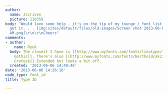```yaml
---
author:
  name: Jscriven
  picture: 118359
body: "Would love some help - it's on the tip of my tounge / font list but just can't
  get it. . . [img:sites/default/files/old-images/Screen shot 2013-06-06 at 6_3912.24.42
  AM.png]\r\n\r\nCheers"
comments:
- author:
    name: Ryuk
  body: The closest I have is [[http://www.myfonts.com/fonts/linotype/trade-gothic|Trade
    Gothic]]. There's also [[http://www.myfonts.com/fonts/berthold/akzidenz-grotesk-be|Akzidenz
    Grotesk]] Extended but looks a bit off.
  created: '2013-06-06 14:49:46'
date: '2013-06-06 14:26:16'
node_type: font_id
title: Type ID

---
```

